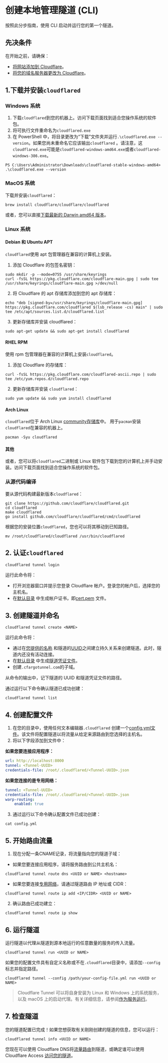 # 创建本地管理隧道 (CLI)

按照此分步指南，使用 CLI 启动并运行您的第一个隧道。

## 先决条件

在开始之前，请确保：

- [将网站添加到 Cloudflare](https://developers.cloudflare.com/fundamentals/setup/account-setup/add-site/)。
- [将您的域名服务器更改为 Cloudflare](https://developers.cloudflare.com/dns/zone-setups/full-setup/setup/)。

## 1.下载并安装`cloudflared`

### Windows 系统

1. 下载`cloudflared`到您的机器上。访问下载页面找到适合您操作系统的软件包。
2. 将可执行文件重命名为`cloudflared.exe`
3. 在 PowerShell 中，将目录更改为“下载”文件夹并运行`.\cloudflared.exe --version`。如果您尚未重命名它应该输出`cloudflared`
   。请注意，这`cloudflared.exe`可能是`cloudflared-windows-amd64.exe`或者`cloudflared-windows-386.exe`。

```shell
PS C:\Users\Administrator\Downloads\cloudflared-stable-windows-amd64> .\cloudflared.exe --version
```

### MacOS 系统

下载并安装`cloudflared`：

```shell
brew install cloudflare/cloudflare/cloudflared
```

或者，您可以直接[下载最新的 Darwin amd64 版本](https://developers.cloudflare.com/cloudflare-one/connections/connect-networks/downloads/)。

### Linux 系统

#### Debian 和 Ubuntu APT

`cloudflared`使用 apt 包管理器在兼容的计算机上安装。

1. 添加 Cloudflare 的包签名密钥：

```shell
sudo mkdir -p --mode=0755 /usr/share/keyrings
curl -fsSL https://pkg.cloudflare.com/cloudflare-main.gpg | sudo tee /usr/share/keyrings/cloudflare-main.gpg >/dev/null
```

2. 将 Cloudflare 的 apt 存储库添加到您的 apt 存储库：

```shell
echo "deb [signed-by=/usr/share/keyrings/cloudflare-main.gpg] https://pkg.cloudflare.com/cloudflared $(lsb_release -cs) main" | sudo tee /etc/apt/sources.list.d/cloudflared.list
```

3. 更新存储库并安装 cloudflared：

```shell
sudo apt-get update && sudo apt-get install cloudflared
```

#### RHEL RPM

使用 rpm 包管理器在兼容的计算机上安装`cloudflared`。

1. 添加 Cloudflare 的存储库：

```shell
curl -fsSL https://pkg.cloudflare.com/cloudflared-ascii.repo | sudo tee /etc/yum.repos.d/cloudflared.repo
```

2. 更新存储库并安装 `cloudflared`：

```shell
sudo yum update && sudo yum install cloudflared
```

#### Arch Linux

`cloudflared`位于 Arch Linux [community存储库](https://wiki.archlinux.org/title/official_repositories#community)中。
用于`pacman`安装`cloudflared`在兼容的机器上。

```shell
pacman -Syu cloudflared
```

#### 其他

或者，您可以将`cloudflared`二进制或 Linux 软件包下载到您的计算机上并手动安装。访问下载页面找到适合您操作系统的软件包。

### 从源代码编译

要从源代码构建最新版本`cloudflared`：

```shell
git clone https://github.com/cloudflare/cloudflared.git
cd cloudflared
make cloudflared
go install github.com/cloudflare/cloudflared/cmd/cloudflared
```

根据您的安装位置`cloudflared`，您也可以将其移动到已知路径。

```shell
mv /root/cloudflared/cloudflared /usr/bin/cloudflared
```

## 2. 认证`cloudflared`

```shell
cloudflared tunnel login
```

运行此命令将：

- 打开浏览器窗口并提示您登录 Cloudflare 帐户。登录您的帐户后，选择您的主机名。
- 在[默认目录](/get-started/tunnel-useful-terms/#default-cloudflared-directory)
  中生成帐户证书，即[cert.pem](/get-started/tunnel-useful-terms/#certpem) 文件。

## 3. 创建隧道并命名

```shell
cloudflared tunnel create <NAME>
```

运行此命令将：

- 通过在[您提供的名称](/get-started/tunnel-useful-terms/#tunnel-name)
  和隧道的[UUID](/get-started/tunnel-useful-terms/#tunnel-uuid)之间建立持久关系来创建隧道。此时，隧道内还没有活动连接。
- 在[默认目录](/get-started/tunnel-useful-terms/#default-cloudflared-directory)
  中生成[隧道凭证文件](/get-started/tunnel-useful-terms/#credentials-file)。
- 创建`.cfargotunnel.com`的子域。

从命令的输出中，记下隧道的 UUID 和隧道凭证文件的路径。

通过运行以下命令确认隧道已成功创建：

```shell
cloudflared tunnel list
```

## 4. 创建配置文件

1. 在您的目录中，使用任何文本编辑器`.cloudflared`
   创建一个[config.yml文件](/configure-tunnels/local-management/configuration-file/)。该文件将配置隧道以将流量从给定来源路由到您选择的主机名。
2. 将以下字段添加到文件中：

**如果您要连接应用程序：**

```yaml
url: http://localhost:8000
tunnel: <Tunnel-UUID>
credentials-file: /root/.cloudflared/<Tunnel-UUID>.json
```

**如果您连接的是专用网络：**

```yaml
tunnel: <Tunnel-UUID>
credentials-file: /root/.cloudflared/<Tunnel-UUID>.json
warp-routing:
    enabled: true
```

3. 通过运行以下命令确认配置文件已成功创建：

```shell
cat config.yml
```

## 5. 开始路由流量

1. 现在分配一条CNAME记录，将流量指向您的隧道子域：

- 如果您要连接应用程序，请将服务路由到公共主机名：

```shell
cloudflared tunnel route dns <UUID or NAME> <hostname>
```

- 如果您要连接[专用网络](/private-net/)，请通过隧道路由 IP 地址或 CIDR：

```shell
cloudflared tunnel route ip add <IP/CIDR> <UUID or NAME>
```

2. 确认路由已成功建立：

```shell
cloudflared tunnel route ip show
```

## 6. 运行隧道

运行隧道以代理从隧道到源本地运行的任意数量的服务的传入流量。

```shell
cloudflared tunnel run <UUID or NAME>
```

如果您的配置文件具有自定义名称或不在`.cloudflared`目录中，请添加`--config`标志并指定路径。

```shell
cloudflared tunnel --config /path/your-config-file.yml run <UUID or NAME>
```

> Cloudflare Tunnel 可以将自身安装为 Linux 和 Windows 上的系统服务，以及 macOS 上的启动代理。有关详细信息，请参阅[作为服务运行](/configure-tunnels/local-management/as-a-service/)。

## 7. 检查隧道

您的隧道配置已完成！如果您想获取有关刚刚创建的隧道的信息，您可以运行：

```shell
cloudflared tunnel info <UUID or NAME>
```

您现在可以使用 Cloudflare DNS将[流量路由](/routing-to-tunnel/)到隧道，或确定谁可以使用 Cloudflare Access [访问您的隧道](https://developers.cloudflare.com/cloudflare-one/policies/access/)。
